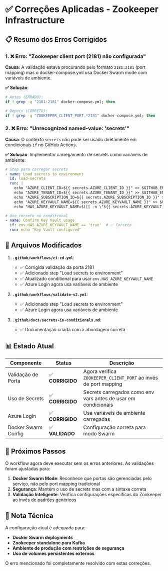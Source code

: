 # ✅ Correções Aplicadas - Zookeeper Infrastructure

## 📋 Resumo dos Erros Corrigidos

### 1. ❌ Erro: "Zookeeper client port (2181) não configurada"
**Causa**: A validação estava procurando pelo formato `2181:2181` (port mapping) mas o docker-compose.yml usa Docker Swarm mode com variáveis de ambiente.

**✅ Solução**: 
```bash
# Antes (ERRADO):
if ! grep -q "2181:2181" docker-compose.yml; then

# Depois (CORRETO):
if ! grep -q "ZOOKEEPER_CLIENT_PORT.*2181" docker-compose.yml; then
```

### 2. ❌ Erro: "Unrecognized named-value: 'secrets'"
**Causa**: O contexto `secrets` não pode ser usado diretamente em condicionais `if` no GitHub Actions.

**✅ Solução**: Implementar carregamento de secrets como variáveis de ambiente:

```yaml
# Step para carregar secrets
- name: Load secrets to environment
  id: load-secrets
  run: |
    echo "AZURE_CLIENT_ID=${{ secrets.AZURE_CLIENT_ID }}" >> $GITHUB_ENV
    echo "AZURE_TENANT_ID=${{ secrets.AZURE_TENANT_ID }}" >> $GITHUB_ENV
    echo "AZURE_SUBSCRIPTION_ID=${{ secrets.AZURE_SUBSCRIPTION_ID }}" >> $GITHUB_ENV
    echo "AZURE_KEYVAULT_NAME=${{ secrets.AZURE_KEYVAULT_NAME }}" >> $GITHUB_ENV
    echo "HAS_AZURE_KEYVAULT_NAME=$([[ -n \"${{ secrets.AZURE_KEYVAULT_NAME }}\" ]] && echo 'true' || echo 'false')" >> $GITHUB_ENV

# Uso correto no conditional
- name: Confirm Key Vault usage
  if: env.HAS_AZURE_KEYVAULT_NAME == 'true'  # ✅ Correto
  run: echo "Key Vault configured"
```

## 🔧 Arquivos Modificados

1. **`.github/workflows/ci-cd.yml`**:
   - ✅ Corrigida validação da porta 2181
   - ✅ Adicionado step "Load secrets to environment"
   - ✅ Atualizado conditional para usar `env.HAS_AZURE_KEYVAULT_NAME`
   - ✅ Azure Login agora usa variáveis de ambiente

2. **`.github/workflows/validate-v2.yml`**:
   - ✅ Adicionado step "Load secrets to environment"
   - ✅ Azure Login agora usa variáveis de ambiente

3. **`.github/docs/secrets-in-conditionals.md`**:
   - ✅ Documentação criada com a abordagem correta

## 📊 Estado Atual

| Componente | Status | Descrição |
|------------|--------|-----------|
| Validação de Porta | ✅ **CORRIGIDO** | Agora verifica `ZOOKEEPER_CLIENT_PORT` ao invés de port mapping |
| Uso de Secrets | ✅ **CORRIGIDO** | Secrets carregados como env vars antes de usar em condicionais |
| Azure Login | ✅ **CORRIGIDO** | Usa variáveis de ambiente carregadas |
| Docker Swarm Config | ✅ **VALIDADO** | Configuração correta para modo Swarm |

## 🚀 Próximos Passos

O workflow agora deve executar sem os erros anteriores. As validações foram ajustadas para:

1. **Docker Swarm Mode**: Reconhece que portas são gerenciadas pelo serviço, não pelo port mapping tradicional
2. **Segurança**: Mantém o uso de secrets mas com a sintaxe correta
3. **Validação Inteligente**: Verifica configurações específicas do Zookeeper ao invés de padrões genéricos

## 📝 Nota Técnica

A configuração atual é adequada para:
- **Docker Swarm deployments**
- **Zookeeper standalone para Kafka**
- **Ambiente de produção com restrições de segurança**
- **Uso de volumes persistentes externos**

O erro mencionado foi completamente resolvido com estas correções.